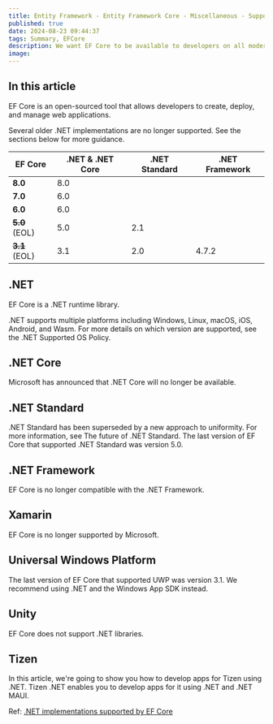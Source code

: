 ```yaml
---
title: Entity Framework - Entity Framework Core - Miscellaneous - Supported .NET implementations
published: true
date: 2024-08-23 09:44:37
tags: Summary, EFCore
description: We want EF Core to be available to developers on all modern .NET implementations. EF Core's support on .NET for Windows, Linux, and macOS is covered by automated testing and many applications are known to be using it successfully, other platforms that leverage trimming and ahead-of-time (AoT) compilation like iOS, Wasm, and Unity have some limitations that we are working to address.
image:
---
```


## In this article

EF Core is an open-sourced tool that allows developers to create, deploy, and manage web applications.

Several older .NET implementations are no longer supported. See the sections below for more guidance.

<table><thead>
<tr>
<th>EF Core</th>
<th>.NET &amp; .NET Core</th>
<th>.NET Standard</th>
<th>.NET Framework</th>
</tr>
</thead>
<tbody>
<tr>
<td><strong>8.0</strong></td>
<td>8.0</td>
<td></td>
<td></td>
</tr>
<tr>
<td><strong>7.0</strong></td>
<td>6.0</td>
<td></td>
<td></td>
</tr>
<tr>
<td><strong>6.0</strong></td>
<td>6.0</td>
<td></td>
<td></td>
</tr>
<tr>
<td><del><strong>5.0</strong></del> (EOL)</td>
<td>5.0</td>
<td>2.1</td>
<td></td>
</tr>
<tr>
<td><del><strong>3.1</strong></del> (EOL)</td>
<td>3.1</td>
<td>2.0</td>
<td>4.7.2</td>
</tr>
</tbody></table>

## .NET

EF Core is a .NET runtime library.

.NET supports multiple platforms including Windows, Linux, macOS, iOS, Android, and Wasm. For more details on which version are supported, see the .NET Supported OS Policy.

## .NET Core

Microsoft has announced that .NET Core will no longer be available.

## .NET Standard

.NET Standard has been superseded by a new approach to uniformity. For more information, see The future of .NET Standard. The last version of EF Core that supported .NET Standard was version 5.0.

## .NET Framework

EF Core is no longer compatible with the .NET Framework.

## Xamarin

EF Core is no longer supported by Microsoft.

## Universal Windows Platform

The last version of EF Core that supported UWP was version 3.1. We recommend using .NET and the Windows App SDK instead.

## Unity

EF Core does not support .NET libraries.

## Tizen

In this article, we're going to show you how to develop apps for Tizen using .NET. Tizen .NET enables you to develop apps for it using .NET and .NET MAUI.

Ref: [.NET implementations supported by EF Core](https://learn.microsoft.com/en-us/ef/core/miscellaneous/platforms)
